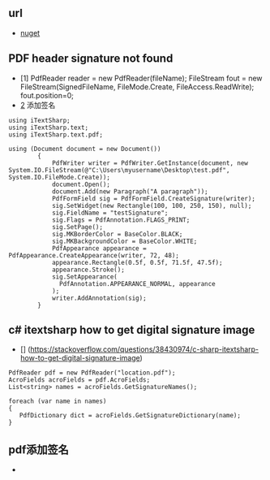 



## url
- [nuget](https://www.nuget.org/packages/iTextSharp/)





## PDF header signature not found
- [1] PdfReader reader = new PdfReader(fileName);
FileStream fout = new FileStream(SignedFileName, FileMode.Create, FileAccess.ReadWrite);
fout.position=0;
- [2](https://stackoverflow.com/questions/16286935/itextsharp-digital-signature-issue-on-pdf-file)  添加签名
```
using iTextSharp;
using iTextSharp.text;
using iTextSharp.text.pdf;

using (Document document = new Document())
        {
            PdfWriter writer = PdfWriter.GetInstance(document, new System.IO.FileStream(@"C:\Users\myusername\Desktop\test.pdf", System.IO.FileMode.Create));
            document.Open();
            document.Add(new Paragraph("A paragraph"));
            PdfFormField sig = PdfFormField.CreateSignature(writer);
            sig.SetWidget(new Rectangle(100, 100, 250, 150), null);
            sig.FieldName = "testSignature";
            sig.Flags = PdfAnnotation.FLAGS_PRINT;
            sig.SetPage();
            sig.MKBorderColor = BaseColor.BLACK;
            sig.MKBackgroundColor = BaseColor.WHITE;
            PdfAppearance appearance = PdfAppearance.CreateAppearance(writer, 72, 48);
            appearance.Rectangle(0.5f, 0.5f, 71.5f, 47.5f);
            appearance.Stroke();
            sig.SetAppearance(
              PdfAnnotation.APPEARANCE_NORMAL, appearance
            );
            writer.AddAnnotation(sig);
        }

```

## c# itextsharp how to get digital signature image
- [] (https://stackoverflow.com/questions/38430974/c-sharp-itextsharp-how-to-get-digital-signature-image)
 ```
 PdfReader pdf = new PdfReader("location.pdf");
AcroFields acroFields = pdf.AcroFields;
List<string> names = acroFields.GetSignatureNames();

foreach (var name in names)
{
    PdfDictionary dict = acroFields.GetSignatureDictionary(name);
}
````

 ## pdf添加签名
- [](iTextSharp_digital_signature.cs)
